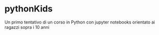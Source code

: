 # pythonKids
Un primo tentativo di un corso in Python con jupyter notebooks orientato ai ragazzi sopra i 10 anni
